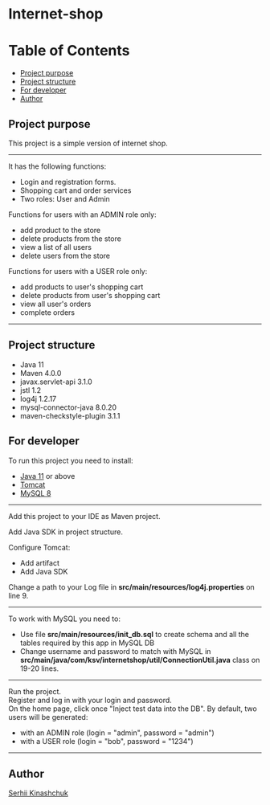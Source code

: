 # Internet-shop

# Table of Contents
* [Project purpose](#purpose)
* [Project structure](#structure)
* [For developer](#developer)
* [Author](#author)

## <a name="purpose"></a>Project purpose

This project is a simple version of internet shop.

<hr>

It has the following functions:
- Login and registration forms.
- Shopping cart and order services
- Two roles: User and Admin

Functions for users with an ADMIN role only:
* add product to the store
* delete products from the store
* view a list of all users
* delete users from the store
  
Functions for users with a USER role only: 
* add products to user's shopping cart
* delete products from user's shopping cart
* view all user's orders
* complete orders

<hr>

## <a name="structure"></a>Project structure

* Java 11
* Maven 4.0.0
* javax.servlet-api 3.1.0
* jstl 1.2
* log4j 1.2.17
* mysql-connector-java 8.0.20
* maven-checkstyle-plugin 3.1.1

## <a name='developer'></a>For developer

To run this project you need to install:

- <a href="https://www.oracle.com/java/technologies/javase-jdk11-downloads.html">Java 11</a> or above
- <a href="https://tomcat.apache.org/download-90.cgi">Tomcat</a>
- <a href="https://www.mysql.com/downloads/">MySQL 8</a>

<hr>

Add this project to your IDE as Maven project.

Add Java SDK in project structure.

Configure Tomcat:
- Add artifact
- Add Java SDK

Change a path to your Log file in **src/main/resources/log4j.properties** on line 9.

<hr>

To work with MySQL you need to:
- Use file **src/main/resources/init_db.sql** to create schema and all the tables required by this app in MySQL DB
- Change username and password to match with MySQL in **src/main/java/com/ksv/internetshop/util/ConnectionUtil.java** 
class on 19-20 lines.

<hr>

Run the project. <br>
Register and log in with your login and password. <br>
On the home page, click once "Inject test data into the DB".
By default, two users will be generated:
- with an ADMIN role (login = "admin", password = "admin")
- with a USER role (login = "bob", password = "1234")

<hr>

## <a name='author'></a>Author
[Serhii Kinashchuk](https://github.com/serg-ksv)
